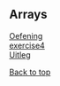 ## Arrays
[Oefening](./index.php)  
[exercise4](./ex4.php)  
[Uitleg](https://github.com/becodeorg/GNK-Holberton-1.9/blob/master/3-De-berg/05-PHP/4-php-arrays.md)

<a href="#top">Back to top</a>
